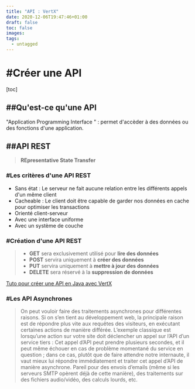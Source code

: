 ```yaml
---
title: "API : VertX"
date: 2020-12-06T19:47:46+01:00
draft: false
toc: false
images:
tags: 
  - untagged
---
```





# #Créer une API 



[toc]







## ##Qu'est-ce qu'une API 

"Application Programming Interface " : permet d'accèder à des données ou des fonctions d'une application.

## ##API REST

>  **REpresentative State Transfer**

### #Les critères d'une API REST 

- Sans état : Le serveur ne fait aucune relation entre les différents appels d'un même client 
- Cacheable : Le client doit être capable de garder nos données en cache pour optimiser les transactions 
- Orienté client-serveur 
- Avec une interface uniforme 
- Avec un système de couche 

### #Création d'une API REST 

> - **GET** sera exclusivement utilisé pour **lire des données**
> - **POST** servira uniquement à **créer des données**
> - **PUT** servira uniquement à **mettre à jour des données**
> - **DELETE** sera réservé à la **suppression de données**

[ Tuto pour créer une API en Java avec VertX](https://thierry-leriche-dessirier.developpez.com/tutoriels/java/creer-api-rest-vertx-5-minutes/)   

### #Les API Asynchrones 

> On peut vouloir faire des traitements asynchrones pour différentes raisons. Si on s’en tient au développement web, la principale raison est de répondre plus vite aux requêtes des visiteurs, en exécutant certaines actions de manière différée. L’exemple classique est lorsqu’une action sur votre site doit déclencher un appel sur l’API d’un service tiers : Cet appel d’API peut prendre plusieurs secondes, et il peut même échouer en cas de problème momentané du service en question ; dans ce cas, plutôt que de faire attendre notre internaute, il vaut mieux lui répondre immédiatement et traiter cet appel d’API de manière asynchrone. Pareil pour des envois d’emails (même si les serveurs SMTP opèrent déjà de cette manière), des traitements sur des fichiers audio/vidéo, des calculs lourds, etc.









